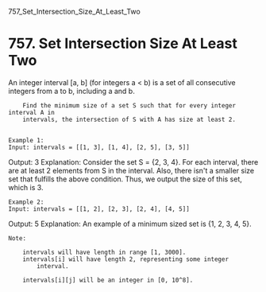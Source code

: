 757_Set_Intersection_Size_At_Least_Two
# 757. Set Intersection Size At Least Two

An integer interval [a, b] (for integers a < b) is a set of all
        consecutive integers from a to b, including a and
        b.
    
    
        Find the minimum size of a set S such that for every integer interval A in
        intervals, the intersection of S with A has size at least 2.
    

    Example 1:
    Input: intervals = [[1, 3], [1, 4], [2, 5], [3, 5]]
Output: 3
Explanation:
Consider the set S = {2, 3, 4}.  For each interval, there are at least 2 elements from S in the interval.
Also, there isn't a smaller size set that fulfills the above condition.
Thus, we output the size of this set, which is 3.

    

    Example 2:
    Input: intervals = [[1, 2], [2, 3], [2, 4], [4, 5]]
Output: 5
Explanation:
An example of a minimum sized set is {1, 2, 3, 4, 5}.

    

    Note:
    
        intervals will have length in range [1, 3000].
        intervals[i] will have length 2, representing some integer
            interval.
        
        intervals[i][j] will be an integer in [0, 10^8].